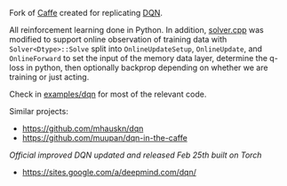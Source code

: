 Fork of [Caffe](http://caffe.berkeleyvision.org) created for replicating [DQN](http://arxiv.org/abs/1312.5602). 

All reinforcement learning done in Python. In addition, [solver.cpp](src/caffe/solver.cpp) was modified to support online observation of training data with `Solver<Dtype>::Solve` split into `OnlineUpdateSetup`, `OnlineUpdate`, and `OnlineForward` to set the input of the memory data layer, determine the q-loss in python, then optionally backprop depending on whether we are training or just acting.

Check in [examples/dqn](examples/dqn) for most of the relevant code.

Similar projects:
* https://github.com/mhauskn/dqn
* https://github.com/muupan/dqn-in-the-caffe

*Official improved DQN updated and released Feb 25th built on Torch*
* https://sites.google.com/a/deepmind.com/dqn/
